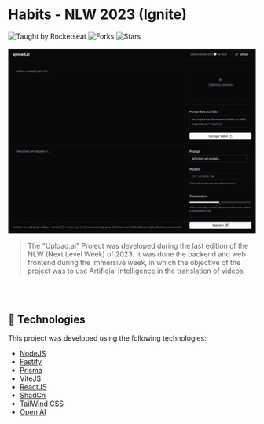 # Habits - NLW 2023 (Ignite)

<div>
  <img src="https://img.shields.io/static/v1?label=Taught%20by&message=Rocketseat&color=white&labelColor=000" alt="Taught by Rocketseat">
  <img src="https://img.shields.io/github/forks/leticiar-io/upload-ai-web?label=forks&message=MIT&color=white&labelColor=00" alt="Forks">
  <img src="https://img.shields.io/github/stars/leticiar-io/upload-ai-web?label=stars&message=MIT&color=white&labelColor=00" alt="Stars">
</div>
<br/>
<img id="upload-ai" src="./.github/nlw.png" alt="habits cover">

> The "Upload.ai" Project was developed during the last edition of the NLW (Next Level Week) of 2023. It was done the backend and web frontend during the immersive week, in which the objective of the project was to use Artificial Intelligence in the translation of videos.

<br></br>

## 🧪 Technologies

This project was developed using the following technologies:

- [NodeJS](https://nodejs.org/)
- [Fastify](https://www.fastify.io/)
- [Prisma](https://www.prisma.io/)
- [ViteJS](https://vitejs.dev/)
- [ReactJS](https://reactjs.org/)
- [ShadCn](https://ui.shadcn.com/)
- [TailWind CSS](https://tailwindcss.com/)
- [Open AI](https://openai.com/)